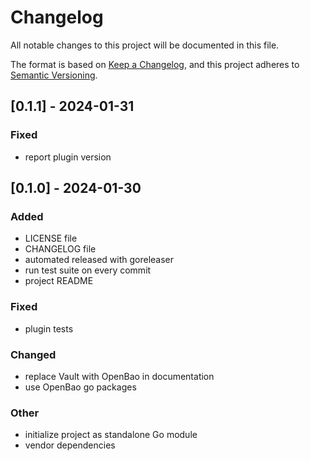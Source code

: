 # Changelog

All notable changes to this project will be documented in this file.

The format is based on [Keep a Changelog](https://keepachangelog.com/en/1.0.0/),
and this project adheres to [Semantic Versioning](https://semver.org/spec/v2.0.0.html).

## [0.1.1] - 2024-01-31

### Fixed

- report plugin version

## [0.1.0] - 2024-01-30

### Added

- LICENSE file
- CHANGELOG file
- automated released with goreleaser
- run test suite on every commit
- project README

### Fixed

- plugin tests

### Changed

- replace Vault with OpenBao in documentation
- use OpenBao go packages


### Other

- initialize project as standalone Go module
- vendor dependencies

